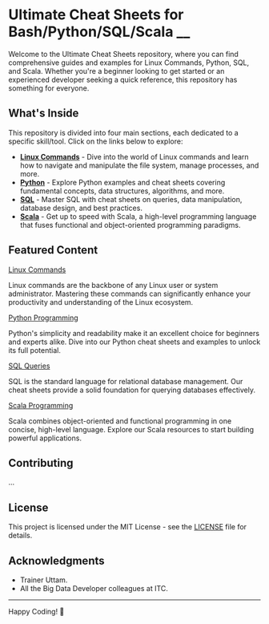 
# Ultimate Cheat Sheets for Bash/Python/SQL/Scala __

Welcome to the Ultimate Cheat Sheets repository, where you can find comprehensive guides and examples for Linux Commands, Python, SQL, and Scala. Whether you're a beginner looking to get started or an experienced developer seeking a quick reference, this repository has something for everyone.

## What's Inside

This repository is divided into four main sections, each dedicated to a specific skill/tool. Click on the links below to explore:

- **[Linux Commands](https://github.com/Sebhubs/ITC/tree/main/Linux_Commands_CheatSheet)** - Dive into the world of Linux commands and learn how to navigate and manipulate the file system, manage processes, and more.
- **[Python](https://github.com/Sebhubs/ITC/tree/main/Python_CheatSheet)** - Explore Python examples and cheat sheets covering fundamental concepts, data structures, algorithms, and more.
- **[SQL](https://github.com/Sebhubs/ITC/tree/main/SQL_CheatSheet)** - Master SQL with cheat sheets on queries, data manipulation, database design, and best practices.
- **[Scala](https://github.com/Sebhubs/ITC/tree/main/Scala_CheatSheet/src/main/scala)** - Get up to speed with Scala, a high-level programming language that fuses functional and object-oriented programming paradigms.

## Featured Content

[Linux Commands](https://example.com/linux_commands_image.jpg)

Linux commands are the backbone of any Linux user or system administrator. Mastering these commands can significantly enhance your productivity and understanding of the Linux ecosystem.

[Python Programming](https://example.com/python_image.jpg)

Python's simplicity and readability make it an excellent choice for beginners and experts alike. Dive into our Python cheat sheets and examples to unlock its full potential.

[SQL Queries](https://example.com/sql_image.jpg)

SQL is the standard language for relational database management. Our cheat sheets provide a solid foundation for querying databases effectively.

[Scala Programming](https://example.com/scala_image.jpg)

Scala combines object-oriented and functional programming in one concise, high-level language. Explore our Scala resources to start building powerful applications.

## Contributing

...

## License

This project is licensed under the MIT License - see the [LICENSE](LICENSE) file for details.

## Acknowledgments

- Trainer Uttam.
- All the Big Data Developer colleagues at ITC.

---

Happy Coding! 🚀
